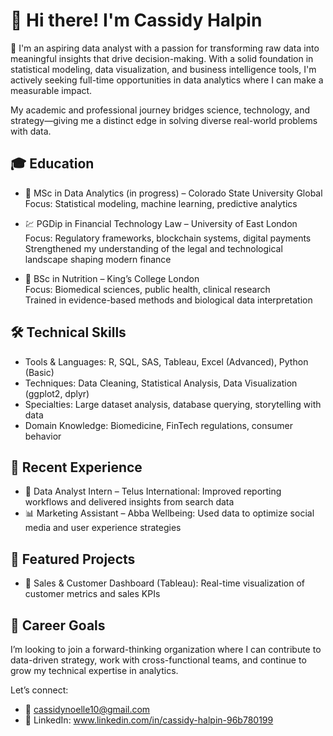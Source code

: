 # 👋 Hi there! I'm Cassidy Halpin

🎯 I'm an aspiring data analyst with a passion for transforming raw data into meaningful insights that drive decision-making. With a solid foundation in statistical modeling, data visualization, and business intelligence tools, I'm actively seeking full-time opportunities in data analytics where I can make a measurable impact.

My academic and professional journey bridges science, technology, and strategy—giving me a distinct edge in solving diverse real-world problems with data.

## 🎓 Education

- 🧮 MSc in Data Analytics (in progress) – Colorado State University Global  
  Focus: Statistical modeling, machine learning, predictive analytics

- 💹 PGDip in Financial Technology Law – University of East London  
  Focus: Regulatory frameworks, blockchain systems, digital payments  
  Strengthened my understanding of the legal and technological landscape shaping modern finance

- 🧬 BSc in Nutrition – King’s College London  
  Focus: Biomedical sciences, public health, clinical research  
  Trained in evidence-based methods and biological data interpretation

## 🛠️ Technical Skills
- Tools & Languages: R, SQL, SAS, Tableau, Excel (Advanced), Python (Basic)
- Techniques: Data Cleaning, Statistical Analysis, Data Visualization (ggplot2, dplyr)
- Specialties: Large dataset analysis, database querying, storytelling with data
- Domain Knowledge: Biomedicine, FinTech regulations, consumer behavior

## 💼 Recent Experience
- 🧠 Data Analyst Intern – Telus International: Improved reporting workflows and delivered insights from search data
- 📊 Marketing Assistant – Abba Wellbeing: Used data to optimize social media and user experience strategies

## 📁 Featured Projects
- 🚀 Sales & Customer Dashboard (Tableau): Real-time visualization of customer metrics and sales KPIs

## 📌 Career Goals
I’m looking to join a forward-thinking organization where I can contribute to data-driven strategy, work with cross-functional teams, and continue to grow my technical expertise in analytics.

Let’s connect:
- 📧 cassidynoelle10@gmail.com
- 🔗 LinkedIn: www.linkedin.com/in/cassidy-halpin-96b780199

